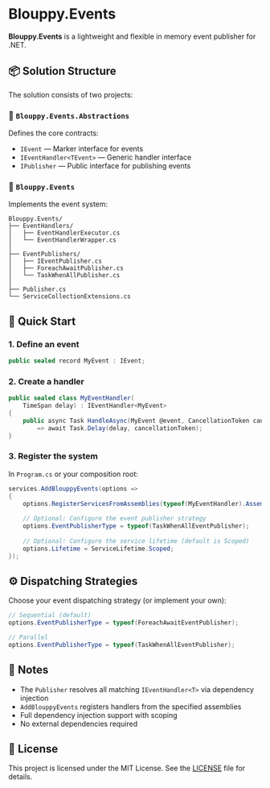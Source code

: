 # Blouppy.Events

**Blouppy.Events** is a lightweight and flexible in memory event publisher for .NET.

## 📦 Solution Structure

The solution consists of two projects:

### 🔹 `Blouppy.Events.Abstractions`

Defines the core contracts:
- `IEvent` — Marker interface for events
- `IEventHandler<TEvent>` — Generic handler interface
- `IPublisher` — Public interface for publishing events

### 🔹 `Blouppy.Events`

Implements the event system:
```
Blouppy.Events/
├── EventHandlers/
│   ├── EventHandlerExecutor.cs
│   └── EventHandlerWrapper.cs
│
├── EventPublishers/
│   ├── IEventPublisher.cs
│   ├── ForeachAwaitPublisher.cs
│   └── TaskWhenAllPublisher.cs
│
├── Publisher.cs
└── ServiceCollectionExtensions.cs
```

## 🚀 Quick Start

### 1. Define an event

```csharp
public sealed record MyEvent : IEvent;
```

### 2. Create a handler

```csharp
public sealed class MyEventHandler(
    TimeSpan delay) : IEventHandler<MyEvent>
{
    public async Task HandleAsync(MyEvent @event, CancellationToken cancellationToken) 
        => await Task.Delay(delay, cancellationToken);
}
```

### 3. Register the system

In `Program.cs` or your composition root:

```csharp
services.AddBlouppyEvents(options =>
{
    options.RegisterServicesFromAssemblies(typeof(MyEventHandler).Assembly);
    
    // Optional: Configure the event publisher strategy
    options.EventPublisherType = typeof(TaskWhenAllEventPublisher);
    
    // Optional: Configure the service lifetime (default is Scoped)
    options.Lifetime = ServiceLifetime.Scoped;
});
```

## ⚙️ Dispatching Strategies

Choose your event dispatching strategy (or implement your own):

```csharp
// Sequential (default)
options.EventPublisherType = typeof(ForeachAwaitEventPublisher);

// Parallel
options.EventPublisherType = typeof(TaskWhenAllEventPublisher);
```

## 🧠 Notes

- The `Publisher` resolves all matching `IEventHandler<T>` via dependency injection
- `AddBlouppyEvents` registers handlers from the specified assemblies
- Full dependency injection support with scoping
- No external dependencies required

## 📄 License

This project is licensed under the MIT License. See the [LICENSE](LICENSE) file for details. 